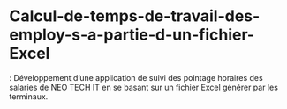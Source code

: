 # Calcul-de-temps-de-travail-des-employ-s-a-partie-d-un-fichier-Excel
: Développement d’une application de suivi des pointage horaires des salaries de NEO TECH IT en se basant sur un fichier Excel générer par les terminaux.
